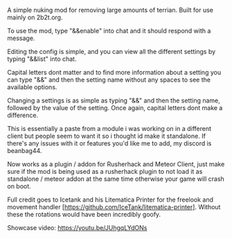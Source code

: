 A simple nuking mod for removing large amounts of terrian. Built for use mainly on 2b2t.org.

To use the mod, type "&&enable" into chat and it should respond with a message.

Editing the config is simple, and you can view all the different settings by typing "&&list" into chat.

Capital letters dont matter and to find more information about a setting you can type "&&" and then the setting name without any spaces to see the available options.

Changing a settings is as simple as typing "&&" and then the setting name, followed by the value of the setting. Once again, capital letters dont make a difference.

This is essentially a paste from a module i was working on in a different client but people seem to want it so i thought id make it standalone. If there's any issues with it or features you'd like me to add, my discord is beanbag44.

Now works as a plugin / addon for Rusherhack and Meteor Client, just make sure if the mod is being used as a rusherhack plugin to not load it as standalone / meteor addon at the same time otherwise your game will crash on boot.

Full credit goes to Icetank and his Litematica Printer for the freelook and movement handler [https://github.com/IceTank/litematica-printer]. Without these the rotations would have been incredibly goofy.

Showcase video:
https://youtu.be/JUhgqLYdONs
